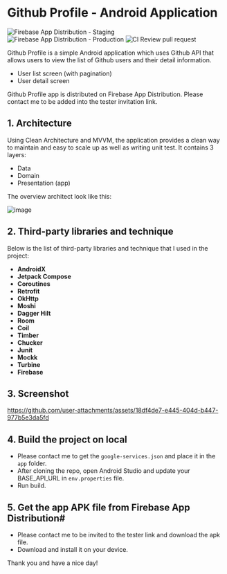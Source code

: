 # Github Profile - Android Application 

![Firebase App Distribution - Staging](https://github.com/thiennguyen0196/github-profile/actions/workflows/deploy_production_firebase.yml/badge.svg)
![Firebase App Distribution - Production](https://github.com/thiennguyen0196/github-profile/actions/workflows/deploy_staging_firebase.yml/badge.svg)
![CI Review pull request](https://github.com/thiennguyen0196/github-profile/actions/workflows/review_pull_request.yml/badge.svg)

Github Profile is a simple Android application which uses Github API that allows users to view the list of Github users and their detail information.
- User list screen (with pagination)
- User detail screen

Github Profile app is distributed on Firebase App Distribution. Please contact me to be added into the tester invitation link.

## **1. Architecture**
Using Clean Architecture and MVVM, the application provides a clean way to maintain and easy to scale up as well as writing unit test. It contains 3 layers:
- Data
- Domain
- Presentation (app)

The overview architect look like this:

![image](https://user-images.githubusercontent.com/21035435/69536839-9f4c8e80-0fa0-11ea-85ee-d7823e5a46b0.png)

## **2. Third-party libraries and technique**
Below is the list of third-party libraries and technique that I used in the project:

- **AndroidX**
- **Jetpack Compose**
- **Coroutines**
- **Retrofit**
- **OkHttp**
- **Moshi**
- **Dagger Hilt**
- **Room**
- **Coil**
- **Timber**
- **Chucker**
- **Junit**
- **Mockk**
- **Turbine**
- **Firebase**

## **3. Screenshot**

https://github.com/user-attachments/assets/18df4de7-e445-404d-b447-977b5e3da5fd

## **4. Build the project on local**
- Please contact me to get the `google-services.json` and place it in the `app` folder.
- After cloning the repo, open Android Studio and update your BASE_API_URL in `env.properties` file.
- Run build.

## **5. Get the app APK file from Firebase App Distribution#**
- Please contact me to be invited to the tester link and download the apk file.
- Download and install it on your device.

Thank you and have a nice day!
